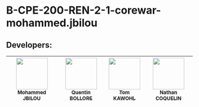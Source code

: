 # B-CPE-200-REN-2-1-corewar-mohammed.jbilou

## Developers:

| [<img src="https://github.com/Molaryy.png?size=85" width=85><br><sub>Mohammed JBILOU</sub>](https://github.com/Molaryy) | [<img src="https://github.com/quentinbol.png?size=85" width=85><br><sub>Quentin BOLLORE</sub>](https://github.com/quentinbol) | [<img src="https://github.com/tomkawohl.png?size=85" width=85><br><sub>Tom KAWOHL</sub>](https://github.com/tomkawohl) | [<img src="https://github.com/NathanCoquelin.png?size=85" width=85><br><sub>Nathan COQUELIN</sub>](https://github.com/NathanCoquelin)
|:---:|:---:|:---:|:---:|
